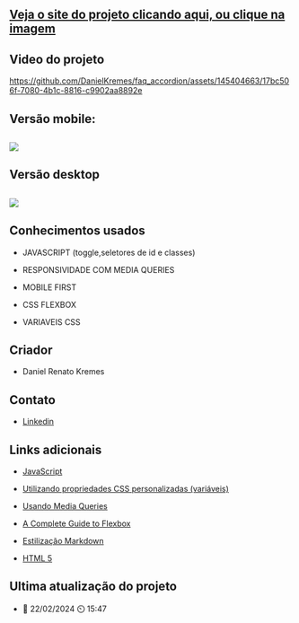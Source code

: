## [Veja o site do projeto clicando aqui, ou clique na imagem](https://faq-accordion-black.vercel.app/)

## Video do projeto
https://github.com/DanielKremes/faq_accordion/assets/145404663/17bc506f-7080-4b1c-8816-c9902aa8892e


## Versão mobile:
## [![](https://github.com/DanielKremes/faq_accordion/assets/145404663/df5eea7a-9b76-4b47-91fc-8eb8ec70b97d)](https://faq-accordion-black.vercel.app/)

## Versão desktop
## [![](https://github.com/DanielKremes/faq_accordion/assets/145404663/f0d84868-ac52-40d9-9226-fe5312294c37)](https://faq-accordion-black.vercel.app/)

## Conhecimentos usados
- JAVASCRIPT (toggle,seletores de id e classes)
  
- RESPONSIVIDADE COM MEDIA QUERIES
  
- MOBILE FIRST
  
- CSS FLEXBOX
  
- VARIAVEIS CSS
  
## Criador 
- Daniel Renato Kremes
## Contato
- [Linkedin](https://www.linkedin.com/in/daniel-kremes-94919227b/)
  
## Links adicionais
- [JavaScript](https://developer.mozilla.org/pt-BR/docs/Web/JavaScript)
  
- [Utilizando propriedades CSS personalizadas (variáveis)](https://developer.mozilla.org/pt-BR/docs/Web/CSS/Using_CSS_custom_properties)

- [Usando Media Queries](https://developer.mozilla.org/pt-BR/docs/Web/CSS/CSS_media_queries/Using_media_queries)
  
- [A Complete Guide to Flexbox](https://css-tricks.com/snippets/css/a-guide-to-flexbox/)
  
- [Estilização Markdown](https://gist.github.com/AlexandreQuintela/168e6fa0b6fc5c740c8658c9a5086914)
  
- [HTML 5](https://www.w3schools.com/html/)

## Ultima atualização do projeto
- 📆 22/02/2024 ⏲️ 15:47
